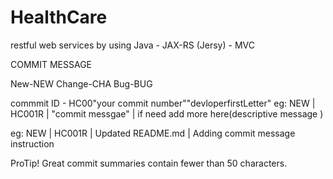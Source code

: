 # HealthCare
restful web services by using Java - JAX-RS (Jersy) - MVC

COMMIT MESSAGE

New-NEW
Change-CHA
Bug-BUG

commmit ID - HC00"your commit number""devloperfirstLetter"
eg: NEW | HC001R | "commit messgae" | if need add more here(descriptive message )

eg: NEW | HC001R | Updated README.md | Adding commit message instruction

ProTip! Great commit summaries contain fewer than 50 characters.
